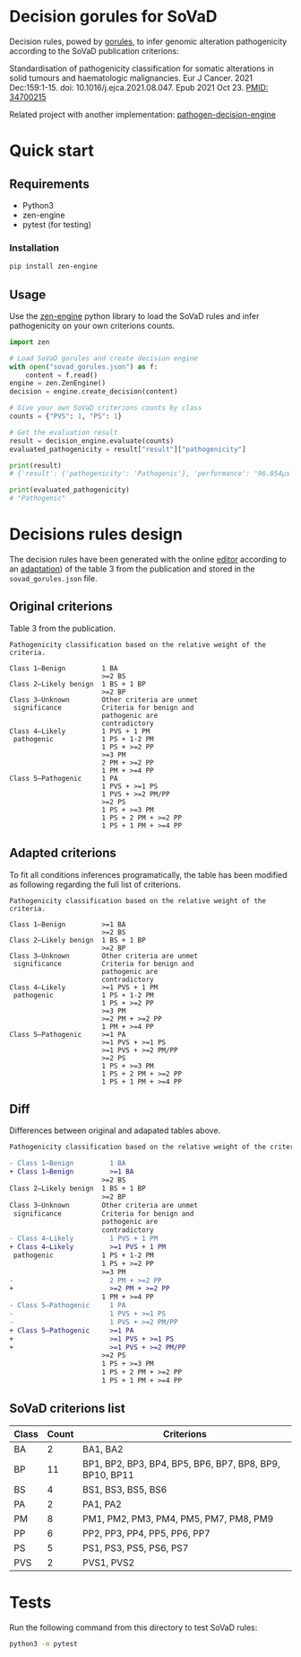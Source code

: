 # Decision gorules for SoVaD

Decision rules, powed by [gorules](https://gorules.io/), to infer genomic alteration pathogenicity according to the SoVaD publication criterions:

Standardisation of pathogenicity classification for somatic alterations in solid tumours and haematologic malignancies.
Eur J Cancer. 2021 Dec:159:1-15. doi: 10.1016/j.ejca.2021.08.047. Epub 2021 Oct 23.
[PMID: 34700215](https://pubmed.ncbi.nlm.nih.gov/34700215/)

Related project with another implementation: [pathogen-decision-engine](https://github.com/bergo-bioinfo/pathogen-decision-engine)

# Quick start

## Requirements

- Python3
- zen-engine
- pytest (for testing)

### Installation

```bash
pip install zen-engine
```

## Usage

Use the [zen-engine](https://pypi.org/project/zen-engine/) python library to load the SoVaD rules and infer pathogenicity on your own criterions counts.

```python
import zen

# Load SoVaD gorules and create decision engine
with open("sovad_gorules.json") as f:
    content = f.read()
engine = zen.ZenEngine()
decision = engine.create_decision(content)

# Give your own SoVaD criterions counts by class
counts = {"PVS": 1, "PS": 1}

# Get the evaluation result
result = decision_engine.evaluate(counts)
evaluated_pathogenicity = result["result"]["pathogenicity"]

print(result)
# {'result': {'pathogenicity': 'Pathogenic'}, 'performance': '96.054µs'}

print(evaluated_pathogenicity)
# "Pathogenic"
```

# Decisions rules design

The decision rules have been generated with the online [editor](https://editor.gorules.io/) according to an [adaptation](#adapted-criterions)) of the table 3 from the publication and stored in the `sovad_gorules.json` file.

## Original criterions

Table 3 from the publication.

```
Pathogenicity classification based on the relative weight of the criteria.

Class 1—Benign         1 BA
                       >=2 BS
Class 2—Likely benign  1 BS + 1 BP
                       >=2 BP
Class 3—Unknown        Other criteria are unmet
 significance          Criteria for benign and
                       pathogenic are 
                       contradictory
Class 4—Likely         1 PVS + 1 PM
 pathogenic            1 PS + 1-2 PM
                       1 PS + >=2 PP
                       >=3 PM
                       2 PM + >=2 PP 
                       1 PM + >=4 PP 
Class 5—Pathogenic     1 PA
                       1 PVS + >=1 PS
                       1 PVS + >=2 PM/PP
                       >=2 PS
                       1 PS + >=3 PM
                       1 PS + 2 PM + >=2 PP 
                       1 PS + 1 PM + >=4 PP
```


## Adapted criterions

To fit all conditions inferences programatically, the table has been modified as following regarding the full list of criterions.

```
Pathogenicity classification based on the relative weight of the criteria.

Class 1—Benign         >=1 BA
                       >=2 BS
Class 2—Likely benign  1 BS + 1 BP
                       >=2 BP
Class 3—Unknown        Other criteria are unmet
 significance          Criteria for benign and
                       pathogenic are 
                       contradictory
Class 4—Likely         >=1 PVS + 1 PM
 pathogenic            1 PS + 1-2 PM
                       1 PS + >=2 PP
                       >=3 PM
                       >=2 PM + >=2 PP 
                       1 PM + >=4 PP 
Class 5—Pathogenic     >=1 PA
                       >=1 PVS + >=1 PS
                       >=1 PVS + >=2 PM/PP
                       >=2 PS
                       1 PS + >=3 PM
                       1 PS + 2 PM + >=2 PP 
                       1 PS + 1 PM + >=4 PP
```


## Diff

Differences between original and adapated tables above.

```diff
Pathogenicity classification based on the relative weight of the criteria.

- Class 1—Benign         1 BA
+ Class 1—Benign         >=1 BA
                       >=2 BS
Class 2—Likely benign  1 BS + 1 BP
                       >=2 BP
Class 3—Unknown        Other criteria are unmet
 significance          Criteria for benign and
                       pathogenic are 
                       contradictory
- Class 4—Likely         1 PVS + 1 PM
+ Class 4—Likely         >=1 PVS + 1 PM
 pathogenic            1 PS + 1-2 PM
                       1 PS + >=2 PP
                       >=3 PM
-                        2 PM + >=2 PP 
+                        >=2 PM + >=2 PP 
                       1 PM + >=4 PP 
- Class 5—Pathogenic     1 PA
-                        1 PVS + >=1 PS
-                        1 PVS + >=2 PM/PP
+ Class 5—Pathogenic     >=1 PA
+                        >=1 PVS + >=1 PS
+                        >=1 PVS + >=2 PM/PP
                       >=2 PS
                       1 PS + >=3 PM
                       1 PS + 2 PM + >=2 PP 
                       1 PS + 1 PM + >=4 PP
```

## SoVaD criterions list

| Class | Count | Criterions                                              |
|-------|-------|---------------------------------------------------------|
| BA    | 2     | BA1, BA2                                                |
| BP    | 11    | BP1, BP2, BP3, BP4, BP5, BP6, BP7, BP8, BP9, BP10, BP11 |
| BS    | 4     | BS1, BS3, BS5, BS6                                      |
| PA    | 2     | PA1, PA2                                                |
| PM    | 8     | PM1, PM2, PM3, PM4, PM5, PM7, PM8, PM9                  |
| PP    | 6     | PP2, PP3, PP4, PP5, PP6, PP7                            |
| PS    | 5     | PS1, PS3, PS5, PS6, PS7                                 |
| PVS   | 2     | PVS1, PVS2                                              |

# Tests

Run the following command from this directory to test SoVaD rules:

```bash
python3 -m pytest
```
